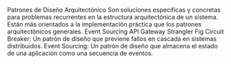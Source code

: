 Patrones de Diseño Arquitectónico
	Son soluciones específicas y concretas para problemas recurrentes en la estructura arquitectónica de un sistema. Están más orientados a la implementación práctica que los patrones arquitectónicos generales.
	Event Sourcing
	API Gateway
	Strangler Fig
	Circuit Breaker: Un patrón de diseño que previene fallos en cascada en sistemas distribuidos.
	Event Sourcing: Un patrón de diseño que almacena el estado de una aplicación como una secuencia de eventos.
